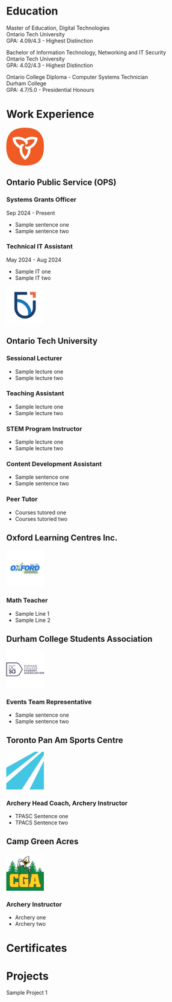 # Education
Master of Education, Digital Technologies  
Ontario Tech University  
GPA: 4.09/4.3 - Highest Distinction  

Bachelor of Information Technology, Networking and IT Security  
Ontario Tech University  
GPA: 4.02/4.3 - Highest Distinction  

Ontario College Diploma - Computer Systems Technician  
Durham College  
GPA: 4.7/5.0 - Presidential Honours  

# Work Experience

![OPS Logo](/assets/ontario_public_service_leadership_logo.jpg)
## Ontario Public Service (OPS)

### Systems Grants Officer
Sep 2024 - Present
- Sample sentence one
- Sample sentence two

### Technical IT Assistant
May 2024 - Aug 2024
- Sample IT one
- Sample IT two

![OTU Logo](/assets/uoit_logo.jpg)
## Ontario Tech University

### Sessional Lecturer
- Sample lecture one
- Sample lecture two

### Teaching Assistant
- Sample lecture one
- Sample lecture two

### STEM Program Instructor
- Sample lecture one
- Sample lecture two

### Content Development Assistant
- Sample sentence one
- Sample sentence two

### Peer Tutor
- Courses tutored one
- Courses tutoried two

## Oxford Learning Centres Inc.
![Oxford Logo](/assets/oxford_learning_center_logo.jpg)

### Math Teacher
- Sample Line 1
- Sample Line 2

## Durham College Students Association
![DCSA Logo](/assets/durham_college_students_inc_logo.jpg)

### Events Team Representative
- Sample sentence one
- Sample sentence two

## Toronto Pan Am Sports Centre
![TPASC Logo](/assets/toronto_pan_am_centre_logo.jpg)

### Archery Head Coach, Archery Instructor
- TPASC Sentence one
- TPACS Sentence two

## Camp Green Acres
![CGA Logo](/assets/campgreenacres_logo.jpg)

### Archery Instructor
- Archery one
- Archery two

# Certificates


# Projects
Sample Project 1

